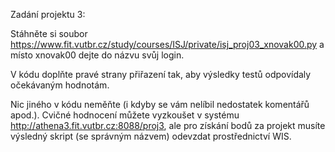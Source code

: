 Zadání projektu 3:

Stáhněte si soubor https://www.fit.vutbr.cz/study/courses/ISJ/private/isj_proj03_xnovak00.py a místo xnovak00 dejte do názvu svůj login.

V kódu doplňte pravé strany přiřazení tak, aby výsledky testů odpovídaly očekávaným hodnotám.

Nic jiného v kódu neměňte (i kdyby se vám nelíbil nedostatek komentářů apod.).
Cvičné hodnocení můžete vyzkoušet v systému http://athena3.fit.vutbr.cz:8088/proj3, ale pro získání bodů za projekt musíte výsledný skript (se správným názvem) odevzdat prostřednictví WIS.